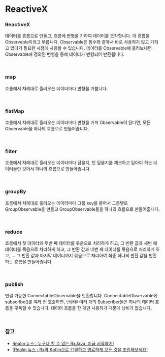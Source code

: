 # ReactiveX

### ReactiveX
데이터를 흐름으로 만들고, 흐름에 변형을 가하여 데이터를 조작합니다. 이 흐름을 Observable이라고 부릅니다. Observable은 함수와 같아서 바로 사용하지 않고 가지고 있다가 필요한 시점에 사용할 수 있습니다. 데이터를 Observable에 흘려보내면 Observable에 정의된 변형을 통해 데이터가 변형되어 반환됩니다.

<br>

### map
흐름에서 차례대로 흘러오는 데이터마다 변형을 가합니다.

<br>

### flatMap
흐름에서 차례대로 흘러오는 데이터마다 변형을 거쳐 Observable이 된다면, 모든 Observable을 하나의 흐름으로 만들어줍니다.

<br>

### filter
흐름에서 차례대로 흘러오는 데이터마다 담을지, 안 담을지를 체크하고 담아야 하는 데이터들만 모아서 하나의 흐름으로 만들어줍니다.

<br>

### groupBy
흐름에서 차례대로 흘러오는 데이터마다 그룹 key를 물어서 그룹별로 GroupObservable을 만들고 GroupObservable들을 하나의 흐름으로 만들어줍니다.

<br>

### reduce
흐름에서 첫 데이터와 두번 째 데이터를 묶음으로 처리하게 하고, 그 반환 값과 세번 째 데이터를 묶음으로 처리하게 하고, 그 반환 값과 네번 째 데이터를 묶음으로 처리하게 하고, ... 그 반환 값과 마지막 데이터까지 묶음으로 처리하여 최종 하나의 반환 값을 반환하는 흐름을 만들어줍니다. 

<br>

### publish
연결 가능한 ConnectableObservable을 반환합니다. ConnectableObservable에 subscribe()를 여러 번 호출하면, 반환된 여러 개의 Subscriber들은 하나의 데이터 흐름을 구독할 수 있습니다. 데이터 흐름을 한 개만 사용하기 때문에 낭비가 없습니다.

<br>

### 참고
- [Realm 뉴스 : 누구나 할 수 있는 RxJava, 지금 시작하기!](https://news.realm.io/kr/news/mobilization-hugo-visser-rxjava-for-rest-of-us/)
- [[Realm 뉴스 : Rx와 Kotlin으로 간결하고 명료하게 모든 것을 조립해보세요!](https://news.realm.io/kr/news/compose-everything-rx-kotlin/)
